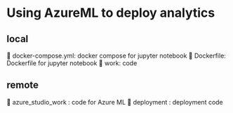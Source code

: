 # Using AzureML to deploy analytics

## local
:whale2: docker-compose.yml: docker compose for jupyter notebook
:whale2: Dockerfile: Dockerfile for jupyter notebook
:file_folder: work: code 

## remote
:file_folder: azure_studio_work : code for Azure ML
:file_folder: deployment : deployment code
